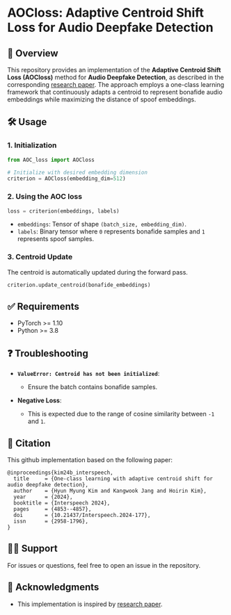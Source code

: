 # AOCloss: Adaptive Centroid Shift Loss for Audio Deepfake Detection

## 📖 Overview
This repository provides an implementation of the **Adaptive Centroid Shift Loss (AOCloss)** method for **Audio Deepfake Detection**, as described in the corresponding [research paper](https://www.isca-archive.org/interspeech_2024/kim24b_interspeech.pdf). The approach employs a one-class learning framework that continuously adapts a centroid to represent bonafide audio embeddings while maximizing the distance of spoof embeddings.

## 🛠️ Usage
### 1. **Initialization**
```python
from AOC_loss import AOCloss

# Initialize with desired embedding dimension
criterion = AOCloss(embedding_dim=512)
```

### 2. **Using the AOC loss**
```python
loss = criterion(embeddings, labels)
```
- `embeddings`: Tensor of shape `(batch_size, embedding_dim)`.
- `labels`: Binary tensor where `0` represents bonafide samples and `1` represents spoof samples.

### 3. **Centroid Update**
The centroid is automatically updated during the forward pass.

```python
criterion.update_centroid(bonafide_embeddings)
```

## ✅ Requirements
- PyTorch >= 1.10
- Python >= 3.8

## ❓ Troubleshooting
- **`ValueError: Centroid has not been initialized`**:
  - Ensure the batch contains bonafide samples.

- **Negative Loss**:
  - This is expected due to the range of cosine similarity between `-1` and `1`.

## 📄 Citation
This github implementation based on the following paper:

```
@inproceedings{kim24b_interspeech,
  title     = {One-class learning with adaptive centroid shift for audio deepfake detection},
  author    = {Hyun Myung Kim and Kangwook Jang and Hoirin Kim},
  year      = {2024},
  booktitle = {Interspeech 2024},
  pages     = {4853--4857},
  doi       = {10.21437/Interspeech.2024-177},
  issn      = {2958-1796},
}
```

## 🙋‍♂️ Support
For issues or questions, feel free to open an issue in the repository.

## 📢 Acknowledgments
- This implementation is inspired by [research paper](https://www.isca-archive.org/interspeech_2024/kim24b_interspeech.pdf).
